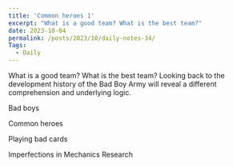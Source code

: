 ```yaml
---
title: 'Common heroes 1'
excerpt: "What is a good team? What is the best team?"
date: 2023-10-04
permalink: /posts/2023/10/daily-notes-34/
Tags:
  - Daily
---
```


What is a good team? What is the best team? Looking back to the development history of the Bad Boy Army will reveal a different comprehension and underlying logic. 

Bad boys

Common heroes

Playing bad cards

Imperfections in Mechanics Research


